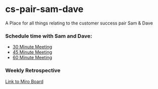 # cs-pair-sam-dave
A Place for all things relating to the customer success pair Sam &amp; Dave

### Schedule time with Sam and Dave:
- [30 Minute Meeting](https://calendar.google.com/calendar/u/0/appointments/schedules/AcZssZ11n9YEGlnE1I_wdQCC9-VYXZMpoMfOL3IXQVNmvQRyuAN0HD6o3Zla1b4Bb3QDL_MK8bHPDADp)
- [45 Minute Meeting](https://calendar.google.com/calendar/u/0/appointments/schedules/AcZssZ1lRMAMyKKOvu6uuzVxEFX0fkxq8cL79E1NkN__z_JvpjL7MFeqNYjR3Wx0NirrT5WBFgWnteJ4)
- [60 Minute Meeting](https://calendar.google.com/calendar/u/0/appointments/schedules/AcZssZ3HP1vP9Rxyxq891OtFl_pratubI9E7TaxgKxm2Gxie2_7K0nFX_3gm1bU7PEsFGI8F5UKfqEC8)

### Weekly Retrospective
[Link to Miro Board](https://www.google.com/url?q=https%3A%2F%2Fmiro.com%2Fapp%2Fboard%2FuXjVMes1_h0%3D%2F&sa=D&ust=1683732420000000&usg=AOvVaw25buSkbwExtMX5g9TlR9vP)
